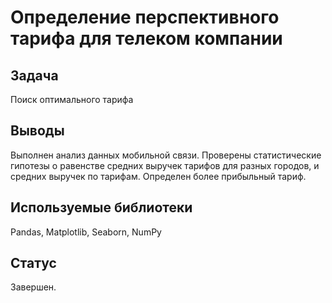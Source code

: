 # Определение перспективного тарифа для телеком компании

## Задача
Поиск оптимального тарифа

## Выводы
Выполнен анализ данных мобильной связи. Проверены статистические гипотезы о равенстве средних выручек тарифов для разных городов, и средних выручек по тарифам. Определен более прибыльный тариф.


## Используемые библиотеки
Pandas, Matplotlib, Seaborn, NumPy


## Статус
Завершен.




